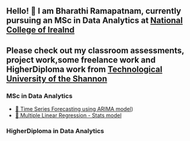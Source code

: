 ## Hello! :wave: I am Bharathi Ramapatnam, currently pursuing an MSc in Data Analytics at [National College of Irealnd](https://www.ncirl.ie/Courses/NCI-Course-Details/course/MSCDAD/)
## Please check out my classroom assessments, project work,some freelance work and HigherDiploma work from [Technological University of the Shannon](https://tus.ie/courses/higher-diploma-in-data-analytics-2-year-p-t/)


### MSc in Data Analytics

- [🔗 Time Series Forecasting using ARIMA model](https://github.com/x23425237/TimeSeries-MultiLinerRegression/blob/main/TimeSeries_CA_x23425237.ipynb))
- [🔗 Multiple Linear Regression - Stats model]((https://github.com/x23425237/EDA-Exploratory-Data-Analysis-and-MLR-Multiple-Linear-Regression-/blob/main/EDA_MLR_CA_x23425237.ipynb))

### HigherDiploma in Data Analytics
